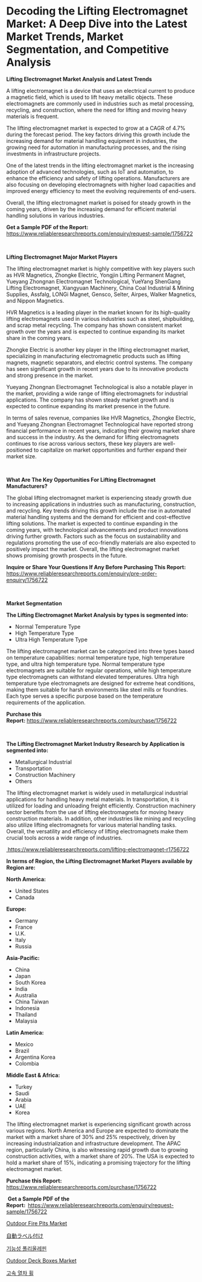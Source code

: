 <p><h1>Decoding the Lifting Electromagnet Market: A Deep Dive into the Latest Market Trends, Market Segmentation, and Competitive Analysis</h1></p><p><strong>Lifting Electromagnet Market Analysis and Latest Trends</strong></p>
<p><p>A lifting electromagnet is a device that uses an electrical current to produce a magnetic field, which is used to lift heavy metallic objects. These electromagnets are commonly used in industries such as metal processing, recycling, and construction, where the need for lifting and moving heavy materials is frequent.</p><p>The lifting electromagnet market is expected to grow at a CAGR of 4.7% during the forecast period. The key factors driving this growth include the increasing demand for material handling equipment in industries, the growing need for automation in manufacturing processes, and the rising investments in infrastructure projects.</p><p>One of the latest trends in the lifting electromagnet market is the increasing adoption of advanced technologies, such as IoT and automation, to enhance the efficiency and safety of lifting operations. Manufacturers are also focusing on developing electromagnets with higher load capacities and improved energy efficiency to meet the evolving requirements of end-users.</p><p>Overall, the lifting electromagnet market is poised for steady growth in the coming years, driven by the increasing demand for efficient material handling solutions in various industries.</p></p>
<p><strong>Get a Sample PDF of the Report:&nbsp;</strong> <a href="https://www.reliableresearchreports.com/enquiry/request-sample/1756722">https://www.reliableresearchreports.com/enquiry/request-sample/1756722</a></p>
<p>&nbsp;</p>
<p><strong>Lifting Electromagnet Major Market Players</strong></p>
<p><p>The lifting electromagnet market is highly competitive with key players such as HVR Magnetics, Zhongke Electric, Yongjin Lifting Permanent Magnet, Yueyang Zhongnan Electromagnet Technological, YueYang ShenGang Lifting Electromagnet, Xiangyuan Machinery, China Coal Industrial & Mining Supplies, Assfalg, LONGi Magnet, Gensco, Selter, Airpes, Walker Magnetics, and Nippon Magnetics.</p><p>HVR Magnetics is a leading player in the market known for its high-quality lifting electromagnets used in various industries such as steel, shipbuilding, and scrap metal recycling. The company has shown consistent market growth over the years and is expected to continue expanding its market share in the coming years.</p><p>Zhongke Electric is another key player in the lifting electromagnet market, specializing in manufacturing electromagnetic products such as lifting magnets, magnetic separators, and electric control systems. The company has seen significant growth in recent years due to its innovative products and strong presence in the market.</p><p>Yueyang Zhongnan Electromagnet Technological is also a notable player in the market, providing a wide range of lifting electromagnets for industrial applications. The company has shown steady market growth and is expected to continue expanding its market presence in the future.</p><p>In terms of sales revenue, companies like HVR Magnetics, Zhongke Electric, and Yueyang Zhongnan Electromagnet Technological have reported strong financial performance in recent years, indicating their growing market share and success in the industry. As the demand for lifting electromagnets continues to rise across various sectors, these key players are well-positioned to capitalize on market opportunities and further expand their market size.</p></p>
<p>&nbsp;</p>
<p><strong>What Are The Key Opportunities For Lifting Electromagnet Manufacturers?</strong></p>
<p><p>The global lifting electromagnet market is experiencing steady growth due to increasing applications in industries such as manufacturing, construction, and recycling. Key trends driving this growth include the rise in automated material handling systems and the demand for efficient and cost-effective lifting solutions. The market is expected to continue expanding in the coming years, with technological advancements and product innovations driving further growth. Factors such as the focus on sustainability and regulations promoting the use of eco-friendly materials are also expected to positively impact the market. Overall, the lifting electromagnet market shows promising growth prospects in the future.</p></p>
<p><strong>Inquire or Share Your Questions If Any Before Purchasing This Report:</strong> <a href="https://www.reliableresearchreports.com/enquiry/pre-order-enquiry/1756722">https://www.reliableresearchreports.com/enquiry/pre-order-enquiry/1756722</a></p>
<p>&nbsp;</p>
<p><strong>Market Segmentation</strong></p>
<p><strong>The Lifting Electromagnet Market Analysis by types is segmented into:</strong></p>
<p><ul><li>Normal Temperature Type</li><li>High Temperature Type</li><li>Ultra High Temperature Type</li></ul></p>
<p><p>The lifting electromagnet market can be categorized into three types based on temperature capabilities: normal temperature type, high temperature type, and ultra high temperature type. Normal temperature type electromagnets are suitable for regular operations, while high temperature type electromagnets can withstand elevated temperatures. Ultra high temperature type electromagnets are designed for extreme heat conditions, making them suitable for harsh environments like steel mills or foundries. Each type serves a specific purpose based on the temperature requirements of the application.</p></p>
<p><strong>Purchase this Report:&nbsp;</strong><a href="https://www.reliableresearchreports.com/purchase/1756722">https://www.reliableresearchreports.com/purchase/1756722</a></p>
<p>&nbsp;</p>
<p><strong>The Lifting Electromagnet Market Industry Research by Application is segmented into:</strong></p>
<p><ul><li>Metallurgical Industrial</li><li>Transportation</li><li>Construction Machinery</li><li>Others</li></ul></p>
<p><p>The lifting electromagnet market is widely used in metallurgical industrial applications for handling heavy metal materials. In transportation, it is utilized for loading and unloading freight efficiently. Construction machinery sector benefits from the use of lifting electromagnets for moving heavy construction materials. In addition, other industries like mining and recycling also utilize lifting electromagnets for various material handling tasks. Overall, the versatility and efficiency of lifting electromagnets make them crucial tools across a wide range of industries.</p></p>
<p><a href="https://www.reliableresearchreports.com/lifting-electromagnet-r1756722">&nbsp;https://www.reliableresearchreports.com/lifting-electromagnet-r1756722</a></p>
<p><strong>In terms of Region, the Lifting Electromagnet Market Players available by Region are:</strong></p>
<p>
    <p> <strong> North America: </strong>
        <ul>
            <li>United States</li>
            <li>Canada</li>
        </ul>
        </p> 
    <p> <strong> Europe: </strong>
        <ul>
            <li>Germany</li>
            <li>France</li>
            <li>U.K.</li>
            <li>Italy</li>
            <li>Russia</li>
        </ul>
        </p> 
    <p> <strong> Asia-Pacific: </strong>
        <ul>
            <li>China</li>
            <li>Japan</li>
            <li>South Korea</li>
            <li>India</li>
            <li>Australia</li>
            <li>China Taiwan</li>
            <li>Indonesia</li>
            <li>Thailand</li>
            <li>Malaysia</li>
        </ul>
        </p> 
    <p> <strong> Latin America: </strong>
        <ul>
            <li>Mexico</li>
            <li>Brazil</li>
            <li>Argentina Korea</li>
            <li>Colombia</li>
        </ul>
        </p> 
    <p> <strong> Middle East & Africa: </strong>
        <ul>
            <li>Turkey</li>
            <li>Saudi</li>
            <li>Arabia</li>
            <li>UAE</li>
            <li>Korea</li>
        </ul>
    </p>
    </p>
<p><p>The lifting electromagnet market is experiencing significant growth across various regions. North America and Europe are expected to dominate the market with a market share of 30% and 25% respectively, driven by increasing industrialization and infrastructure development. The APAC region, particularly China, is also witnessing rapid growth due to growing construction activities, with a market share of 20%. The USA is expected to hold a market share of 15%, indicating a promising trajectory for the lifting electromagnet market.</p></p>
<p><strong>Purchase this Report: </strong><a href="https://www.reliableresearchreports.com/purchase/1756722">https://www.reliableresearchreports.com/purchase/1756722</a></p>
<p>&nbsp;<strong>Get a Sample PDF of the Report:&nbsp;&nbsp;</strong><a href="https://www.reliableresearchreports.com/enquiry/request-sample/1756722">https://www.reliableresearchreports.com/enquiry/request-sample/1756722</a></p>
<p><strong></strong></p>
<p><p><a href="https://www.linkedin.com/pulse/outdoor-fire-pits-market-insights-cagr-trends-growth-89jge?trackingId=f59Y40H1oq5RpL%2FoC1OI%2Bw%3D%3D">Outdoor Fire Pits Market</a></p><p><a href="https://medium.com/@dixiegrimes2023/%E8%87%AA%E5%8B%95%E3%83%A9%E3%83%99%E3%83%AA%E3%83%B3%E3%82%B0%E5%B8%82%E5%A0%B4-%E5%B8%82%E5%A0%B4cagr-%E5%B8%82%E5%A0%B4%E3%83%88%E3%83%AC%E3%83%B3%E3%83%89-%E3%81%8A%E3%82%88%E3%81%B3%E6%88%90%E9%95%B7%E6%88%A6%E7%95%A5%E3%81%AB%E9%96%A2%E3%81%99%E3%82%8B%E6%83%85%E5%A0%B1-bf4c8f7cb51a">自動ラベル付け</a></p><p><a href="https://medium.com/@darrickdibbert2022/%EA%B8%B0%EB%8A%A5%EC%84%B1-%ED%8F%B4%EB%A6%AC%EC%98%AC%EB%A0%88%ED%95%80-%EC%8B%9C%EC%9E%A5-%EC%9C%A0%ED%98%95-%EC%9D%91%EC%9A%A9-%EB%B0%8F-%EC%A7%80%EB%A6%AC%EC%A0%81%EC%9D%B8-%EC%B8%A1%EB%A9%B4%EC%97%90%EC%84%9C-%EC%B2%A0%EC%A0%80%ED%95%9C-%ED%8F%89%EA%B0%80-953046d9e9cd">기능성 폴리올레핀</a></p><p><a href="https://www.linkedin.com/pulse/outdoor-deck-boxes-market-research-report-its-history-h43be?trackingId=Qb1ry9TU1e0lsnrPYIlATQ%3D%3D">Outdoor Deck Boxes Market</a></p><p><a href="https://medium.com/@kylevasquez266/%EA%B3%A0%EC%86%8D%EC%97%B4%EC%B0%A8-%EB%B0%94%ED%80%B4-%EC%8B%9C%EC%9E%A5-%EA%B7%9C%EB%AA%A8-cagr-%ED%8A%B8%EB%A0%8C%EB%93%9C-2024-2030-e61c1bedaf0e">고속 열차 휠</a></p></p>